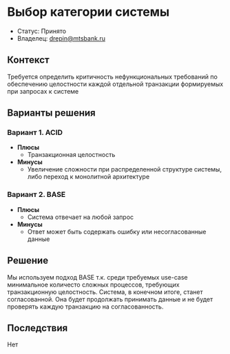 # Выбор категории системы
<!-- Название ADR состоит из [ADR.###] [Коротко суть принятого решения] -->

* Статус: Принято
* Владелец: drepin@mtsbank.ru

## Контекст
<!-- Описание проблемы, требующей решения, причин, побудивших принять решение, ограничений, действовавших на момент принятия решения -->
Требуется определить критичность нефункциональных требований по обеспечению целостности каждой отдельной транзакции формируемых при запросах к системе


## Варианты решения
<!-- Описание рассмотренных вариантов c их плюсами и минусами -->

### Вариант 1. ACID
<!-- Описание варианта 1 -->
* **Плюсы**
  * Транзакционная целостность
* **Минусы**
  * Увеличение сложности при распределенной структуре системы, либо переход к монолитной архитектуре

### Вариант 2. BASE
<!-- Описание варианта 2 -->
* **Плюсы**
  * Система отвечает на любой запрос
* **Минусы**
  * Ответ может быть содержать ошибку или несогласованные данные

## Решение
<!-- Описание выбранного решения. Решение должно быть сформулировано чётко ("Мы используем...", "Мы не используем", а не "Желательно.." или "Предлагается..."). 
Должна быть понятна связь между решением и проблемой, почему выбрали именно это решение из вариантов -->
Мы используем подход BASE т.к. среди требуемых use-case минимальное количесто сложных процессов, требующих транзакционную целостность. Система, в конечном итоге, станет согласованной. Она будет продолжать принимать данные и не будет проверять каждую транзакцию на согласованность.

## Последствия
<!-- Положительные и отрицательные последствия (trade-offs). Арх. решения, которые потребуется принять как следствие принятого решения. Если решение содержит риски, то описано, как с ними планируют поступить (за счет чего снижать, почему принять). -->
Нет